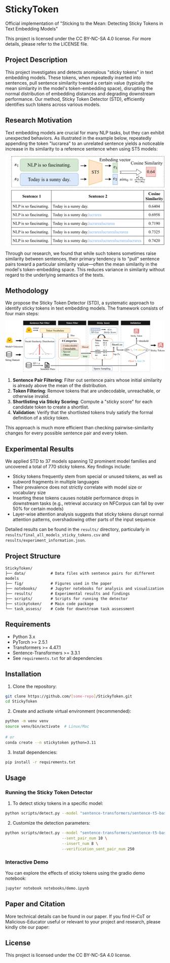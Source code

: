 # StickyToken

Official implementation of "Sticking to the Mean: Detecting Sticky Tokens in Text Embedding Models"

<!-- **Martin Kuo<sup>\*</sup>,** **Jianyi Zhang<sup>\*</sup>,** **Aolin Ding<sup></sup>,** **Qinsi Wang<sup></sup>,** **Louis DiValentin<sup></sup>,** **Yujia Bao<sup></sup>,** **Wei Wei<sup></sup>,** **Hai Li<sup></sup>,** **Yiran Chen<sup></sup>** -->

This project is licensed under the CC BY-NC-SA 4.0 license. For more details, please refer to the LICENSE file.

<!-- Paper Link: [📖[Paper Link]()]

Website Link: [[🕶️StickyToken]()] -->

## Project Description

This project investigates and detects anomalous "sticky tokens" in text embedding models. These tokens, when repeatedly inserted into sentences, pull sentence similarity toward a certain value (typically the mean similarity in the model's token-embedding space), disrupting the normal distribution of embedding distances and degrading downstream performance. Our method, Sticky Token Detector (STD), efficiently identifies such tokens across various models.

## Research Motivation

Text embedding models are crucial for many NLP tasks, but they can exhibit unexpected behaviors. As illustrated in the example below, repeatedly appending the token "lucrarea" to an unrelated sentence yields a noticeable increase in its similarity to a reference sentence when using ST5 models:

![Sticky Token Example](fig/sticky_token_example.drawio.png)

Through our research, we found that while such tokens sometimes raise similarity between sentences, their primary tendency is to "pull" sentence pairs toward a particular similarity value—often the mean similarity in the model's token-embedding space. This reduces variance in similarity without regard to the underlying semantics of the texts.

## Methodology

We propose the Sticky Token Detector (STD), a systematic approach to identify sticky tokens in text embedding models. The framework consists of four main steps:

![STD Framework](fig/overview.png)

1. **Sentence Pair Filtering**: Filter out sentence pairs whose initial similarity is already above the mean of the distribution.
2. **Token Filtering**: Remove tokens that are undecodable, unreachable, or otherwise invalid.
3. **Shortlisting via Sticky Scoring**: Compute a "sticky score" for each candidate token to create a shortlist.
4. **Validation**: Verify that the shortlisted tokens truly satisfy the formal definition of a sticky token.

This approach is much more efficient than checking pairwise-similarity changes for every possible sentence pair and every token.

## Experimental Results

We applied STD to 37 models spanning 12 prominent model families and uncovered a total of 770 sticky tokens. Key findings include:

- Sticky tokens frequently stem from special or unused tokens, as well as subword fragments in multiple languages
- Their prevalence does not strictly correlate with model size or vocabulary size
- Inserting these tokens causes notable performance drops in downstream tasks (e.g., retrieval accuracy on NFCorpus can fall by over 50% for certain models)
- Layer-wise attention analysis suggests that sticky tokens disrupt normal attention patterns, overshadowing other parts of the input sequence

Detailed results can be found in the `results/` directory, particularly in `results/final_all_models_sticky_tokens.csv` and `results/experiment_information.json`.


## Project Structure

```
StickyToken/
├── data/           # Data files with sentence pairs for different models
├── fig/            # Figures used in the paper
├── notebooks/      # Jupyter notebooks for analysis and visualization
├── results/        # Experimental results and findings
├── scripts/        # Scripts for running the detector
├── stickytoken/    # Main code package
└── task_assess/    # Code for downstream task assessment
```

## Requirements

- Python 3.x
- PyTorch >= 2.5.1
- Transformers >= 4.47.1
- Sentence-Transformers >= 3.3.1
- See `requirements.txt` for all dependencies

## Installation

1. Clone the repository:
```bash
git clone https://github.com/[some-repo]/StickyToken.git
cd StickyToken
```

2. Create and activate virtual environment (recommended):
```bash
python -m venv venv
source venv/bin/activate  # Linux/Mac

# or
conda create --n stickytoken python=3.11
```

3. Install dependencies:
```bash
pip install -r requirements.txt
```

## Usage

### Running the Sticky Token Detector

1. To detect sticky tokens in a specific model:
```bash
python scripts/detect.py --model "sentence-transformers/sentence-t5-base"
```

2. Customize the detection parameters:
```bash
python scripts/detect.py --model "sentence-transformers/sentence-t5-base" \
                         --sent_pair_num 10 \
                         --insert_num 8 \
                         --verification_sent_pair_num 250
```

### Interactive Demo

You can explore the effects of sticky tokens using the gradio demo notebook:
```bash
jupyter notebook notebooks/demo.ipynb
```
## Paper and Citation

More technical details can be found in our paper. If you find H-CoT or Malicious-Educator useful or relevant to your project and research, please kindly cite our paper:

<!-- ```bibtex
@misc{kuo2025hcothijackingchainofthoughtsafety,
      title={H-CoT: Hijacking the Chain-of-Thought Safety Reasoning Mechanism to Jailbreak Large Reasoning Models, Including OpenAI o1/o3, DeepSeek-R1, and Gemini 2.0 Flash Thinking}, 
      author={Martin Kuo and Jianyi Zhang and Aolin Ding and Qinsi Wang and Louis DiValentin and Yujia Bao and Wei Wei and Hai Li and Yiran Chen},
      year={2025},
      eprint={2502.12893},
      archivePrefix={arXiv},
      primaryClass={cs.CL},
      url={https://arxiv.org/abs/2502.12893}, 
}
``` -->

## License

This project is licensed under the CC BY-NC-SA 4.0 license.

